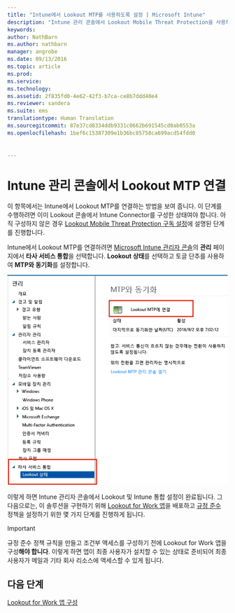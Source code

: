 ```yaml
---
title: "Intune에서 Lookout MTP를 사용하도록 설정 | Microsoft Intune"
description: "Intune 관리 콘솔에서 Lookout Mobile Threat Protection을 사용하도록 설정합니다."
keywords: 
author: NathBarn
ms.author: nathbarn
manager: angrobe
ms.date: 09/13/2016
ms.topic: article
ms.prod: 
ms.service: 
ms.technology: 
ms.assetid: 2f835fd0-4e62-42f3-b7ca-ce8b7ddd40e4
ms.reviewer: sandera
ms.suite: ems
translationtype: Human Translation
ms.sourcegitcommit: 87e37cd8334ddb9331c0662b691545cd0ab0553a
ms.openlocfilehash: 1bef6c15387309e1b36bc85758ca699acd54fdd0


---
```


# <a name="enable-lookout-mtp-connection-in-the-intune-admin-console"></a>Intune 관리 콘솔에서 Lookout MTP 연결
이 항목에서는 Intune에서 Lookout MTP를 연결하는 방법을 보여 줍니다. 이 단계를 수행하려면 이미 Lookout 콘솔에서 Intune Connector를 구성한 상태여야 합니다.  아직 구성하지 않은 경우 [Lookout Mobile Threat Protection 구독 설정](set-up-your-subscription-with-lookout-mtp.md)에 설명된 단계를 진행합니다.

Intune에서 Lookout MTP를 연결하려면 [Microsoft Intune 관리자 콘솔](https://manage.microsoft.com)의 **관리** 페이지에서 **타사 서비스 통합**을 선택합니다. **Lookout 상태**를 선택하고 토글 단추를 사용하여 **MTP와 동기화**를 설정합니다.

![토글 단추를 사용하도록 선택한 Lookout 동기화 페이지의 스크린샷](../media/mtp/lookout-intune-synchronization.png)

이렇게 하면 Intune 관리자 콘솔에서 Lookout 및 Intune 통합 설정이 완료됩니다.  그다음으로는, 이 솔루션을 구현하기 위해 [Lookout for Work 앱](configure-and-deploy-lookout-for-work-apps.md)을 배포하고 [규정 준수](enable-device-threat-protection-rule-in-compliance-policy.md) 정책을 설정하기 위한 몇 가지 단계를 진행하게 됩니다.

>[!IMPORTANT]
> 규정 준수 정책 규칙을 만들고 조건부 액세스를 구성하기 전에 Lookout for Work 앱을 구성**해야 합니다**. 이렇게 하면 앱이 최종 사용자가 설치할 수 있는 상태로 준비되어 최종 사용자가 메일과 기타 회사 리소스에 액세스할 수 있게 됩니다.
## <a name="next-steps"></a>다음 단계
[Lookout for Work 앱 구성 ](configure-and-deploy-lookout-for-work-apps.md)



<!--HONumber=Dec16_HO2-->


